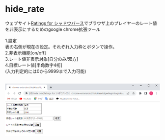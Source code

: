 # hide_rate
ウェブサイト[Ratings for シャドウバース](https://g-ratings.info/)でブラウザ上のプレイヤーのレート値を非表示にするためのgoogle chrome拡張ツール
<br>
<br>
1.設定<br>
    表の右側が現在の設定。それぞれ入力枠とボタンで操作。<br>
    2.非表示機能[on/off]<br>
    3.レート値非表示対象[自分のみ/双方]<br>
    4.目標レート値[半角数字4桁]<br>
    (入力判定的には0から9999まで入力可能)
    
<br>
<img width="600" alt="オプション画面の画像" src="https://raw.githubusercontent.com/nicro296/hide_rate/main/README-image/%E3%82%AA%E3%83%97%E3%82%B7%E3%83%A7%E3%83%B3%E7%94%BB%E9%9D%A2.png">
